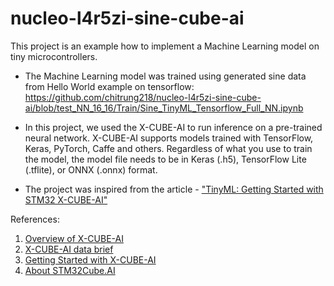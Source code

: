 # nucleo-l4r5zi-sine-cube-ai

This project is an example how to implement a Machine Learning model on tiny microcontrollers. 

- The Machine Learning model was trained using generated sine data from Hello World example on tensorflow: https://github.com/chitrung218/nucleo-l4r5zi-sine-cube-ai/blob/test_NN_16_16/Train/Sine_TinyML_Tensorflow_Full_NN.ipynb

- In this project, we used the X-CUBE-AI to run inference on a pre-trained neural network. X-CUBE-AI supports models trained with TensorFlow, Keras, PyTorch, Caffe and others. Regardless of what you use to train the model, the model file needs to be in Keras (.h5), TensorFlow Lite (.tflite), or ONNX (.onnx) format.

- The project was inspired from the article - ["TinyML: Getting Started with STM32 X-CUBE-AI"](https://www.digikey.com/en/maker/projects/tinyml-getting-started-with-stm32-x-cube-ai/f94e1c8bfc1e4b6291d0f672d780d2c0)

References:
1. [Overview of X-CUBE-AI](https://www.st.com/en/embedded-software/x-cube-ai.html)
2. [X-CUBE-AI data brief](https://www.st.com/resource/en/data_brief/x-cube-ai.pdf)
3. [Getting Started with X-CUBE-AI](https://www.st.com/resource/en/user_manual/dm00570145-getting-started-with-xcubeai-expansion-package-for-artificial-intelligence-ai-stmicroelectronics.pdf)
4. [About STM32Cube.AI](https://blog.st.com/stm32cubeai-neural-networks/)
